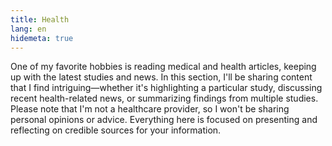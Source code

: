 ```yaml
---
title: Health
lang: en
hidemeta: true
---
```

One of my favorite hobbies is reading medical and health articles, keeping up with the latest studies and news. In this section, I'll be sharing content that I find intriguing—whether it's highlighting a particular study, discussing recent health-related news, or summarizing findings from multiple studies. Please note that I'm not a healthcare provider, so I won't be sharing personal opinions or advice. Everything here is focused on presenting and reflecting on credible sources for your information.
